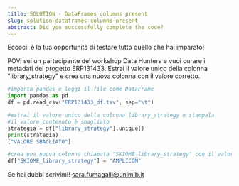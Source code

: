 ```yaml
---
title: SOLUTION - DataFrames columns present
slug: solution-dataframes-columns-present
abstract: Did you successfully complete the code?
---
```


Eccoci: è la tua opportunità di testare tutto quello che hai imparato!

POV: sei un partecipante del workshop Data Hunters e vuoi curare i metadati del progetto ERP131433. Estrai il valore unico della colonna "library_strategy" e crea una nuova colonna con il valore corretto.


```python
#importa pandas e leggi il file come DataFrame
import pandas as pd
df = pd.read_csv("ERP131433_df.tsv", sep="\t")

#estrai il valore unico della colonna library_strategy e stampala
#il valore contenuto è sbagliato
strategia = df["library_strategy"].unique()
print(strategia)
["VALORE SBAGLIATO"]

#crea una nuova colonna chiamata "SKIOME_library_strategy" con il valore corretto
df["SKIOME_library_strategy"] = "AMPLICON"
```

Se hai dubbi scrivimi! [sara.fumagalli@unimib.it](mailto:sara.fumagalli@unimib.it)